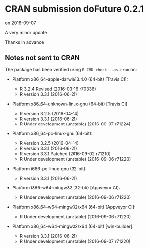 # CRAN submission doFuture 0.2.1
on 2016-09-07

A very minor update

Thanks in advance


## Notes not sent to CRAN
The package has been verified using `R CMD check --as-cran` on:

* Platform x86_64-apple-darwin13.4.0 (64-bit) [Travis CI]:
  - R 3.2.4 Revised (2016-03-16 r70336)
  - R version 3.3.1 (2016-06-21)
  
* Platform x86_64-unknown-linux-gnu (64-bit) [Travis CI]:
  - R version 3.2.5 (2016-04-14)
  - R version 3.3.1 (2016-06-21)
  - R Under development (unstable) (2016-09-07 r71224)

* Platform x86_64-pc-linux-gnu (64-bit):
  - R version 3.2.5 (2016-04-14)
  - R version 3.3.1 (2016-06-21)
  - R version 3.3.1 Patched (2016-09-02 r71210)
  - R Under development (unstable) (2016-09-06 r71220)

* Platform i686-pc-linux-gnu (32-bit):
  - R version 3.3.1 (2016-06-21)

* Platform i386-w64-mingw32 (32-bit) [Appveyor CI]:
  - R Under development (unstable) (2016-09-06 r71220)

* Platform x86_64-w64-mingw32/x64 (64-bit) [Appveyor CI]:
  - R Under development (unstable) (2016-09-06 r71220)

* Platform x86_64-w64-mingw32/x64 (64-bit) [win-builder]:
  - R version 3.3.1 (2016-06-21)
  - R Under development (unstable) (2016-09-07 r71220)
